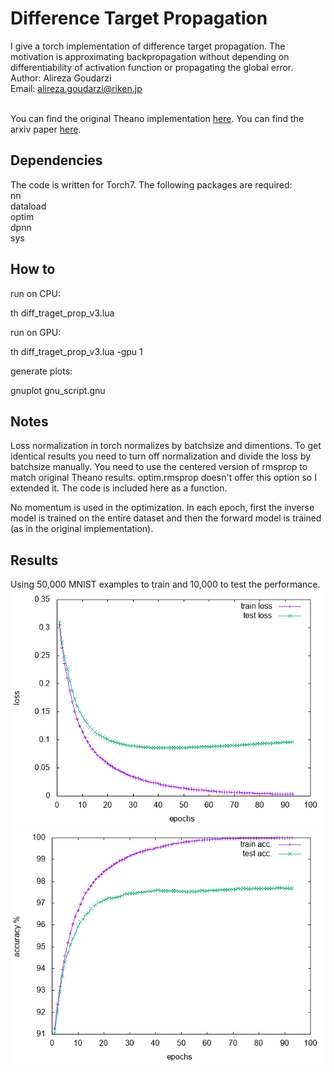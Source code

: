 # Difference Target Propagation

I give a torch implementation of difference target propagation.
The motivation is approximating backpropagation without depending
on differentiability of activation function or propagating the global error.
<br>
Author: Alireza Goudarzi <br>
Email: alireza.goudarzi@riken.jp <br>
<br>

You can find the original Theano implementation <a href='https://github.com/donghyunlee/dtp'>here</a>.
You can find the arxiv paper <a href='https://arxiv.org/abs/1412.7525'>here</a>.


## Dependencies

The code is written for Torch7. The following packages are required: <br>
nn<br>
dataload<br>
optim<br>
dpnn<br>
sys<br>


## How to 

run on CPU:

   th diff_traget_prop_v3.lua

run on GPU:

   th diff_traget_prop_v3.lua -gpu 1

generate plots:

   gnuplot gnu_script.gnu

## Notes

Loss normalization in torch normalizes by batchsize and dimentions. To get identical results you need to turn off normalization and divide the loss by batchsize manually. You need to use the centered version of rmsprop to match original Theano results. optim.rmsprop doesn't offer this option so I extended it. The code is included here as a function. 

No momentum is used in the optimization. In each epoch, first the inverse model is trained on the entire
dataset and then the forward model is trained (as in the original implementation).


## Results

Using 50,000 MNIST examples to train and 10,000 to test the performance. 
<img src='result_loss.png'>
<br>
<img src='result_acc.png'>


